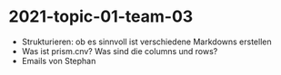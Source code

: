 # 2021-topic-01-team-03

- Strukturieren: ob es sinnvoll ist verschiedene Markdowns erstellen
- Was ist prism.cnv? Was sind die columns und rows?
- Emails von Stephan
